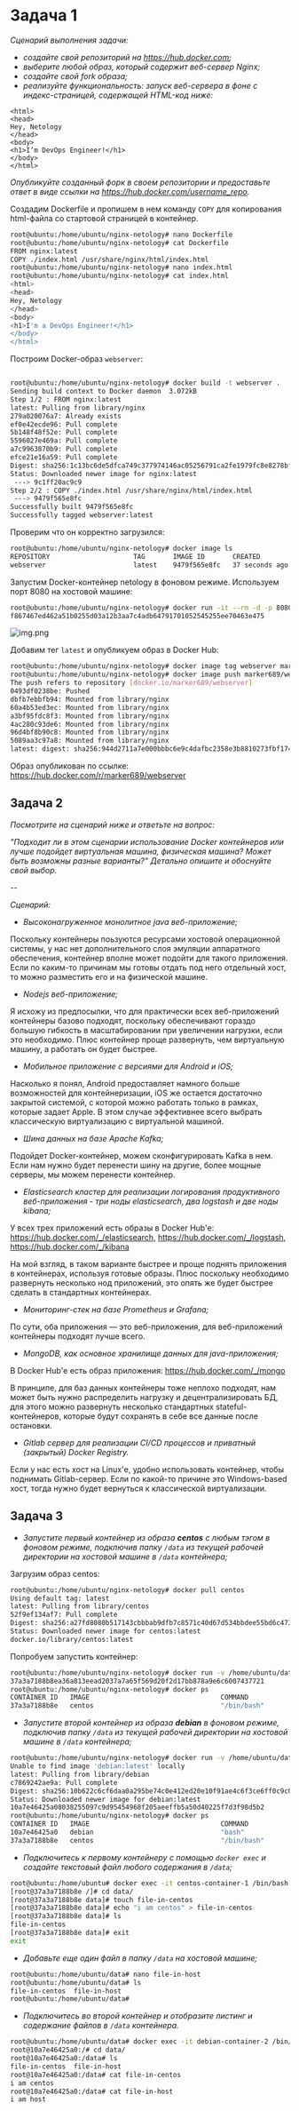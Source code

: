 # Задача 1

_Сценарий выполнения задачи:_

- _создайте свой репозиторий на https://hub.docker.com;_
- _выберите любой образ, который содержит веб-сервер Nginx;_
- _создайте свой fork образа;_
- _реализуйте функциональность:_
_запуск веб-сервера в фоне с индекс-страницей, содержащей HTML-код ниже:_
```
<html>
<head>
Hey, Netology
</head>
<body>
<h1>I’m DevOps Engineer!</h1>
</body>
</html>
```
_Опубликуйте созданный форк в своем репозитории и предоставьте ответ в виде ссылки на https://hub.docker.com/username_repo._

Создадим Dockerfile и пропишем в нем команду `COPY` для копирования html-файла со стартовой страницей в контейнер.
```bash
root@ubuntu:/home/ubuntu/nginx-netology# nano Dockerfile
root@ubuntu:/home/ubuntu/nginx-netology# cat Dockerfile
FROM nginx:latest
COPY ./index.html /usr/share/nginx/html/index.html
root@ubuntu:/home/ubuntu/nginx-netology# nano index.html
root@ubuntu:/home/ubuntu/nginx-netology# cat index.html
<html>
<head>
Hey, Netology
</head>
<body>
<h1>I'm a DevOps Engineer!</h1>
</body>
</html>
```

Построим Docker-образ `webserver`:
```bash

root@ubuntu:/home/ubuntu/nginx-netology# docker build -t webserver .
Sending build context to Docker daemon  3.072kB
Step 1/2 : FROM nginx:latest
latest: Pulling from library/nginx
279a020076a7: Already exists
ef0e42ecde96: Pull complete
5b148f48f52e: Pull complete
5596027e469a: Pull complete
a7c9963870b9: Pull complete
efce21e16a59: Pull complete
Digest: sha256:1c13bc6de5dfca749c377974146ac05256791ca2fe1979fc8e8278bf0121d285
Status: Downloaded newer image for nginx:latest
 ---> 9c1ff20ac9c9
Step 2/2 : COPY ./index.html /usr/share/nginx/html/index.html
 ---> 9479f565e8fc
Successfully built 9479f565e8fc
Successfully tagged webserver:latest
```

Проверим что он корректно загрузился:

```bash
root@ubuntu:/home/ubuntu/nginx-netology# docker image ls
REPOSITORY                     TAG       IMAGE ID       CREATED          SIZE
webserver                      latest    9479f565e8fc   37 seconds ago   134MB
```

Запустим Docker-контейнер netology в фоновом режиме. Используем порт 8080 на хостовой машине:

```bash
root@ubuntu:/home/ubuntu/nginx-netology# docker run -it --rm -d -p 8080:80 --name netology webserver
f867467ed462a51b0255d03a12b3aa7c4adb64791701052545255ee70463e475
```

![img.png](img.png)

Добавим тег `latest` и опубликуем образ в Docker Hub:
```bash
root@ubuntu:/home/ubuntu/nginx-netology# docker image tag webserver marker689/webserver:latest
root@ubuntu:/home/ubuntu/nginx-netology# docker image push marker689/webserver:latest
The push refers to repository [docker.io/marker689/webserver]
0493df0238be: Pushed
dbfb7ebbfb94: Mounted from library/nginx
60a4b53ed3ec: Mounted from library/nginx
a3bf95fdc8f3: Mounted from library/nginx
4ac280c93de6: Mounted from library/nginx
96d4bf8b90c8: Mounted from library/nginx
5089aa3c97a8: Mounted from library/nginx
latest: digest: sha256:944d2711a7e000bbbc6e9c4dafbc2358e3b8810273fbf1742d3e74d54b43adee size: 1777

```

Образ опубликован по ссылке: https://hub.docker.com/r/marker689/webserver

## Задача 2

_Посмотрите на сценарий ниже и ответьте на вопрос:_

_"Подходит ли в этом сценарии использование Docker контейнеров или лучше подойдет виртуальная машина, физическая машина? Может быть возможны разные варианты?"_
_Детально опишите и обоснуйте свой выбор._

--

_Сценарий:_

- _Высоконагруженное монолитное java веб-приложение;_

Поскольку контейнеры поьзуются ресурсами хостовой операционной системы, у нас нет дополнительного слоя эмуляции аппаратного обеспечения, контейнер вполне может подойти для такого приложения. Если по каким-то причинам мы готовы отдать под него отдельный хост, то можно разместить его и на физической машине.

- _Nodejs веб-приложение;_

Я исхожу из предпосылки, что для практически всех веб-приложений контейнеры базово подходят, поскольку обеспечивают гораздо большую гибкость в масштабировании при увеличении нагрузки, если это необходимо. Плюс контейнер проще развернуть, чем виртуальную машину, а работать он будет быстрее.

- _Мобильное приложение c версиями для Android и iOS;_

Насколько я понял, Android предоставляет намного больше возможностей для контейнеризации, iOS же остается достаточно закрытой системой, с которой можно работать только в рамках, которые задает Apple. В этом случае эффективнее всего выбрать классическую виртуализацию с виртуальной машиной.

- _Шина данных на базе Apache Kafka;_

Подойдет Docker-контейнер, можем сконфигурировать Kafka в нем. Если нам нужно будет перенести шину на другие, более мощные серверы, мы можем перенести контейнер.

- _Elasticsearch кластер для реализации логирования продуктивного веб-приложения - три ноды elasticsearch, два logstash и две ноды kibana;_

У всех трех приложений есть образы в Docker Hub'е: https://hub.docker.com/_/elasticsearch, https://hub.docker.com/_/logstash, https://hub.docker.com/_/kibana

На мой взгляд, в таком варианте быстрее и проще поднять приложения в контейнерах, используя готовые образы. Плюс поскольку необходимо развернуть несколько нод приложений, это опять же будет быстрее сделать в стандартных контейнерах.

- _Мониторинг-стек на базе Prometheus и Grafana;_

По сути, оба приложения — это веб-приложения, для веб-приложений контейнеры подходят лучше всего. 

- _MongoDB, как основное хранилище данных для java-приложения;_

В Docker Hub'е есть образ приложения: https://hub.docker.com/_/mongo

В принципе, для баз данных контейнеры тоже неплохо подходят, нам может быть нужно распределить нагрузку и децентрализировать БД, для этого можно развернуть несколько стандартных stateful-контейнеров, которые будут сохранять в себе все данные после остановки.

- _Gitlab сервер для реализации CI/CD процессов и приватный (закрытый) Docker Registry._

Если у нас есть хост на Linux'е, удобно использовать контейнер, чтобы поднимать Gitlab-сервер. Если по какой-то причине это  Windows-based хост, тогда нужно будет вернуться к классической виртуализации.

## Задача 3

- _Запустите первый контейнер из образа ***centos*** c любым тэгом в фоновом режиме, подключив папку ```/data``` из текущей рабочей директории на хостовой машине в ```/data``` контейнера;_

Загрузим образ centos:
```bash
root@ubuntu:/home/ubuntu/nginx-netology# docker pull centos
Using default tag: latest
latest: Pulling from library/centos
52f9ef134af7: Pull complete
Digest: sha256:a27fd8080b517143cbbbab9dfb7c8571c40d67d534bbdee55bd6c473f432b177
Status: Downloaded newer image for centos:latest
docker.io/library/centos:latest
```

Попробуем запустить контейнер:

```bash
root@ubuntu:/home/ubuntu/nginx-netology# docker run -v /home/ubuntu/data:/data --name centos-container-1 -t -d centos
37a3a7188b8ea36a813eead2037a7a65f569d20f2d17bb878a9e6c6007437721
root@ubuntu:/home/ubuntu/nginx-netology# docker ps
CONTAINER ID   IMAGE                                 COMMAND                  CREATED          STATUS          PORTS    
37a3a7188b8e   centos                                "/bin/bash"              7 seconds ago    Up 6 seconds       
```

- _Запустите второй контейнер из образа ***debian*** в фоновом режиме, подключив папку ```/data``` из текущей рабочей директории на хостовой машине в ```/data``` контейнера;_

```bash
root@ubuntu:/home/ubuntu/nginx-netology# docker run -v /home/ubuntu/data:/data --name debian-container-2 -t -d debian
Unable to find image 'debian:latest' locally
latest: Pulling from library/debian
c7869242ae9a: Pull complete
Digest: sha256:10b622c6cf6daa0a295be74c0e412ed20e10f91ae4c6f3ce6ff0c9c04f77cbf6
Status: Downloaded newer image for debian:latest
10a7e46425a08038255097c9d95454968f205aeeffb5a50d40225f7d3f98d5b2
root@ubuntu:/home/ubuntu/nginx-netology# docker ps
CONTAINER ID   IMAGE                                 COMMAND                  CREATED          STATUS          PORTS       NAMES
10a7e46425a0   debian                                "bash"                   34 seconds ago   Up 23 seconds               debian-container-2
37a3a7188b8e   centos                                "/bin/bash"              2 minutes ago    Up 2 minutes                centos-container-1
```

- _Подключитесь к первому контейнеру с помощью ```docker exec``` и создайте текстовый файл любого содержания в ```/data```;_

```bash
root@ubuntu:/home/ubuntu# docker exec -it centos-container-1 /bin/bash
[root@37a3a7188b8e /]# cd data/
[root@37a3a7188b8e data]# touch file-in-centos
[root@37a3a7188b8e data]# echo "i am centos" > file-in-centos
[root@37a3a7188b8e data]# ls
file-in-centos
[root@37a3a7188b8e data]# exit
exit
```

- _Добавьте еще один файл в папку ```/data``` на хостовой машине;_

```bash
root@ubuntu:/home/ubuntu/data# nano file-in-host
root@ubuntu:/home/ubuntu/data# ls
file-in-centos  file-in-host
root@ubuntu:/home/ubuntu/data#
```

- _Подключитесь во второй контейнер и отобразите листинг и содержание файлов в ```/data``` контейнера._

```bash
root@ubuntu:/home/ubuntu/data# docker exec -it debian-container-2 /bin/bash
root@10a7e46425a0:/# cd data/
root@10a7e46425a0:/data# ls
file-in-centos  file-in-host
root@10a7e46425a0:/data# cat file-in-centos
i am centos
root@10a7e46425a0:/data# cat file-in-host
i am host
```